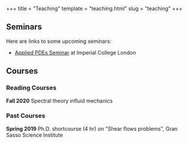 +++
title = "Teaching"
template = "teaching.html"
slug = "teaching"
+++

## Seminars
Here are links to some upcoming seminars:
- [Applied PDEs Seminar](http://wwwf.imperial.ac.uk/~mcotizel/seminar.html) at Imperial College London 

## Courses

### Reading Courses
**Fall 2020** Spectral theory influid mechanics

### Past Courses
**Spring 2019** Ph.D. shortcourse (4 hr) on "Shear flows problems", Gran Sasso Science Institute


